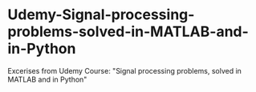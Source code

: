 # Udemy-Signal-processing-problems-solved-in-MATLAB-and-in-Python
Excerises from Udemy Course: "Signal processing problems, solved in MATLAB and in Python"
